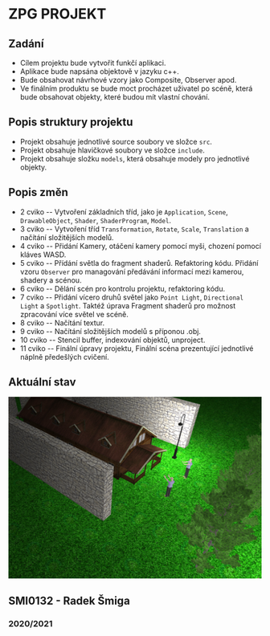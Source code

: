 # ZPG PROJEKT
## Zadání
* Cílem projektu bude vytvořit funkčí aplikaci.
*  Aplikace bude napsána objektově v jazyku c++.
*  Bude obsahovat návrhové vzory jako Composite, Observer apod.
*  Ve finálním produktu se bude moct procházet uživatel po scéně, která bude obsahovat objekty, které budou mít vlastní chování.

## Popis struktury projektu
* Projekt obsahuje jednotlivé source soubory ve složce `src`.
* Projekt obsahuje hlavičkové soubory ve složce `include`.
* Projekt obsahuje složku `models`, která obsahuje modely pro jednotlivé objekty.


## Popis změn
* 2 cviko -- Vytvoření základních tříd, jako  je `Application`, `Scene`, `DrawableObject`, `Shader`, `ShaderProgram`, `Model`.
* 3 cviko -- Vytvoření tříd `Transformation`, `Rotate`, `Scale`, `Translation` a načítání složitějších modelů.
* 4 cviko -- Přidání Kamery, otáčení kamery pomocí myši, chození pomocí kláves WASD.
* 5 cviko -- Přídání světla do fragment shaderů. Refaktoring kódu. Přidání vzoru `Observer` pro managování předávání informací mezi kamerou, shadery a scénou.
* 6 cviko -- Dělání scén pro kontrolu projektu, refaktoring kódu.
* 7 cviko -- Přidání vícero druhů světel jako `Point Light`, `Directional Light` a `Spotlight`. Taktéž úprava Fragment shaderů pro možnost zpracování více světel ve scéně.
* 8 cviko -- Načítání textur.
* 9 cviko -- Načítání složitějších modelů s příponou .obj.
* 10 cviko -- Stencil buffer, indexování objektů, unproject.
* 11 cviko -- Finální úpravy projektu, Finální scéna prezentující jednotlivé náplně předešlých cvičení.


## Aktuální stav
![img_1.png](img_1.png)

## SMI0132 - Radek Šmiga
### 2020/2021

